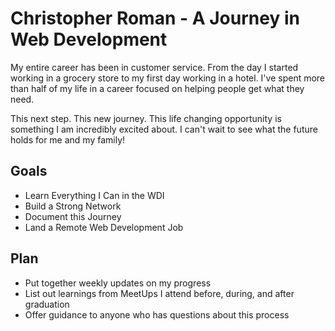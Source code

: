 # Christopher Roman - A Journey in Web Development

My entire career has been in customer service. From the day I started working in a grocery store to my first day working in a hotel. I've spent more than half of my life in a career focused on helping people get what they need.

This next step. This new journey. This life changing opportunity is something I am incredibly excited about. I can't wait to see what the future holds for me and my family!

## Goals

- Learn Everything I Can in the WDI
- Build a Strong Network
- Document this Journey
- Land a Remote Web Development Job

## Plan

- Put together weekly updates on my progress
- List out learnings from MeetUps I attend before, during, and after graduation
- Offer guidance to anyone who has questions about this process 
